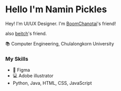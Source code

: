 # Hello I'm Namin Pickles

Hey! I'm UI/UX Designer. I'm [BoomChanotai](https://github.com/boomchanotai)'s friend!

also [beitch](https://github.com/betich)'s friend.

📚 Computer Engineering, Chulalongkorn University

### My Skills

- 🎨 Figma
- 💻 Adobe illustrator
- Python, Java, HTML, CSS, JavaScript